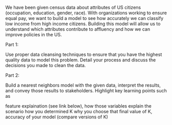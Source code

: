 We have been given census data about attributes of US citizens (occupation, education, gender, race). With organizations working to ensure equal pay, we want to build a model to see how accurately we can classify low income from high income citizens. Building this model will allow us to understand which attributes contribute to affluency and how we can improve policies in the US.

Part 1:

Use proper data cleansing techniques to ensure that you have the highest quality data to model this problem. Detail your process and discuss the decisions you made to clean the data.

Part 2:

Build a nearest neighbors model with the given data, interpret the results, and convey those results to stakeholders. Highlight key learning points such as

feature explaination (see link below), how those variables explain the scenario
how you determined K
why you choose that final value of K, 
accuracy of your model  (compare versions of K) 
